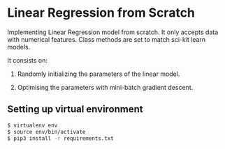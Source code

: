 # Linear Regression from Scratch

Implementing Linear Regression model from scratch.
It only accepts data with numerical features.
Class methods are set to match sci-kit learn models.

It consists on:
1. Randomly initializing the parameters of the linear model.

2. Optimising the parameters with mini-batch gradient descent.


## Setting up virtual environment
```bash
$ virtualenv env
$ source env/bin/activate
$ pip3 install -r requirements.txt
```